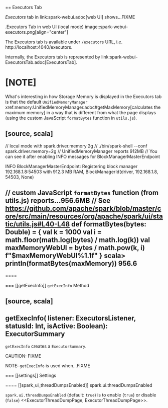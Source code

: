 == Executors Tab

*Executors* tab in link:spark-webui.adoc[web UI] shows...FIXME

.Executors Tab in web UI (local mode)
image::spark-webui-executors.png[align="center"]

The Executors tab is available under `/executors` URL, i.e. http://localhost:4040/executors.

Internally, the Executors tab is represented by link:spark-webui-ExecutorsTab.adoc[ExecutorsTab].

[NOTE]
====
What's interesting in how Storage Memory is displayed in the Executors tab is that the default `UnifiedMemoryManager` xref:memory:UnifiedMemoryManager.adoc#getMaxMemory[calculates the maximum memory] in a way that is different from what the page displays (using the custom JavaScript `formatBytes` function in `utils.js`).

[source, scala]
----
// local mode with spark.driver.memory 2g
// ./bin/spark-shell --conf spark.driver.memory=2g
// UnifiedMemoryManager reports 912MB
// You can see it after enabling INFO messages for BlockManagerMasterEndpoint

INFO BlockManagerMasterEndpoint: Registering block manager 192.168.1.8:54503 with 912.3 MB RAM, BlockManagerId(driver, 192.168.1.8, 54503, None)

// custom JavaScript `formatBytes` function (from utils.js) reports...956.6MB
// See https://github.com/apache/spark/blob/master/core/src/main/resources/org/apache/spark/ui/static/utils.js#L40-L48
def formatBytes(bytes: Double) = {
  val k = 1000
  val i = math.floor(math.log(bytes) / math.log(k))
  val maxMemoryWebUI = bytes / math.pow(k, i)
  f"$maxMemoryWebUI%1.1f"
}
scala> println(formatBytes(maxMemory))
956.6
----
====

=== [[getExecInfo]] `getExecInfo` Method

[source, scala]
----
getExecInfo(
  listener: ExecutorsListener,
  statusId: Int,
  isActive: Boolean): ExecutorSummary
----

`getExecInfo` creates a `ExecutorSummary`.

CAUTION: FIXME

NOTE: `getExecInfo` is used when...FIXME

=== [[settings]] Settings

==== [[spark_ui_threadDumpsEnabled]] spark.ui.threadDumpsEnabled

`spark.ui.threadDumpsEnabled` (default: `true`) is to enable (`true`) or disable (`false`) <<ExecutorThreadDumpPage, ExecutorThreadDumpPage>>.
